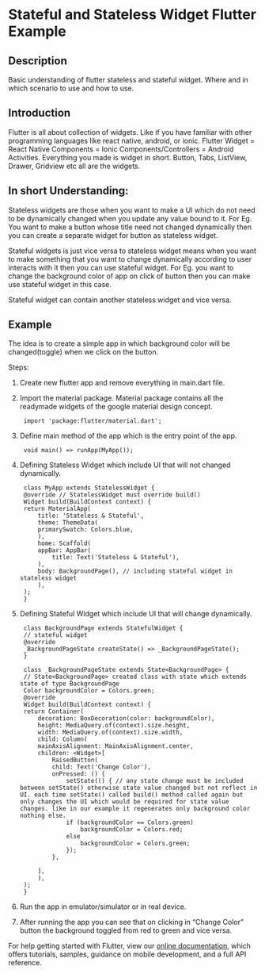 # Stateful and Stateless Widget Flutter Example
## Description

Basic understanding of flutter stateless and stateful widget. Where and in which scenario to use and how to use.

## Introduction

Flutter is all about collection of widgets. Like if you have familiar with other programming languages like react native, android, or ionic.
Flutter Widget = React Native Components = Ionic Components/Controllers = Android Activities. Everything you made is widget in short.
Button, Tabs, ListView, Drawer, Gridview etc all are the widgets.

## In short Understanding:

Stateless widgets are those when you want to make a UI which do not need to be dynamically changed when you update any value bound to it.
For Eg. You want to make a button whose title need not changed dynamically then you can create a separate widget for button as stateless widget.

Stateful widgets is just vice versa to stateless widget means when you want to make something that you want to change dynamically according to user interacts with it then you can use stateful widget.
For Eg. you want to change the background color of app on click of button then you can make use stateful widget in this case.

Stateful widget can contain another stateless widget and vice versa.

## Example

The idea is to create a simple app in which background color will be changed(toggle) when we click on the button.

Steps:

1. Create new flutter app and remove everything in main.dart file.

2. Import the material package. Material package contains all the readymade widgets of the google material design concept.
	
        import 'package:flutter/material.dart';

3. Define main method of the app which is the entry point of the app.
	
        void main() => runApp(MyApp());

4. Defining Stateless Widget which include UI that will not changed dynamically.

        class MyApp extends StatelessWidget {
        @override // StatelessWidget must override build()
        Widget build(BuildContext context) {
        return MaterialApp(
            title: 'Stateless & Stateful',
            theme: ThemeData(
            primarySwatch: Colors.blue,
            ),
            home: Scaffold(
            appBar: AppBar(
                title: Text('Stateless & Stateful'),
            ),
            body: BackgroundPage(), // including stateful widget in stateless widget
            ),
        ); 
        }

5. Defining Stateful Widget which include UI that will change dynamically.

        class BackgroundPage extends StatefulWidget {
        // stateful widget
        @override
        _BackgroundPageState createState() => _BackgroundPageState();
        }

        class _BackgroundPageState extends State<BackgroundPage> {
        // State<BackgroundPage> created class with state which extends state of type BackgroundPage
        Color backgroundColor = Colors.green;
        @override
        Widget build(BuildContext context) {
        return Container(
            decoration: BoxDecoration(color: backgroundColor),
            height: MediaQuery.of(context).size.height,
            width: MediaQuery.of(context).size.width,
            child: Column(
            mainAxisAlignment: MainAxisAlignment.center,
            children: <Widget>[
                RaisedButton(
                child: Text('Change Color'),
                onPressed: () {
                    setState(() { // any state change must be included between setState() otherwise state value changed but not reflect in UI. each time setState() called build() method called again but only changes the UI which would be required for state value changes. like in our example it regenerates only background color nothing else.
                    if (backgroundColor == Colors.green)
                        backgroundColor = Colors.red;
                    else
                        backgroundColor = Colors.green;
                    });
                },
                
            ],
            ),
        ); 
        }

6. Run the app in emulator/simulator or in real device.
7. After running the app you can see that  on clicking in “Change Color” button the background toggled from red to green and vice versa.


For help getting started with Flutter, view our 
[online documentation](https://flutter.dev/docs), which offers tutorials, 
samples, guidance on mobile development, and a full API reference.

